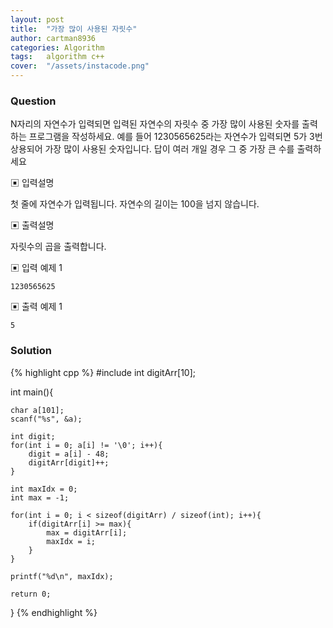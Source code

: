 ```yaml
---
layout: post
title:  "가장 많이 사용된 자릿수"
author: cartman8936
categories: Algorithm
tags:	algorithm c++
cover:  "/assets/instacode.png"
---
```


### Question
N자리의 자연수가 입력되면 입력된 자연수의 자릿수 중 가장 많이 사용된 숫자를 출력하는 프로그램을 작성하세요.
예를 들어 1230565625라는 자연수가 입력되면 5가 3번 상용되어 가장 많이 사용된 숫자입니다. 
답이 여러 개일 경우 그 중 가장 큰 수를 출력하세요


▣ 입력설명 

첫 줄에 자연수가 입력됩니다. 자연수의 길이는 100을 넘지 않습니다.

▣ 출력설명 

자릿수의 곱을 출력합니다.



▣ 입력 예제 1
```
1230565625

```

▣ 출력 예제 1
```
5

```

### Solution
{% highlight cpp %}
#include <iostream>
int digitArr[10];

int main(){

	char a[101]; 
	scanf("%s", &a);
	
	int digit;
	for(int i = 0; a[i] != '\0'; i++){
		digit = a[i] - 48;
		digitArr[digit]++;
	}

	int maxIdx = 0;
	int max = -1;

	for(int i = 0; i < sizeof(digitArr) / sizeof(int); i++){
		if(digitArr[i] >= max){
			max = digitArr[i];
			maxIdx = i;
		}
	}

	printf("%d\n", maxIdx);

	return 0;
}
{% endhighlight %}


